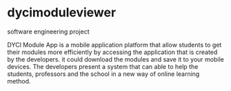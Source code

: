 # dycimoduleviewer
software engineering project

DYCI Module App is a mobile application platform that allow students to get their modules more efficiently by accessing the application that is created by the developers. it could download the modules and save it to your mobile devices. The developers present a system that can able to help the students, professors and the school in a new way of online learning method. 
